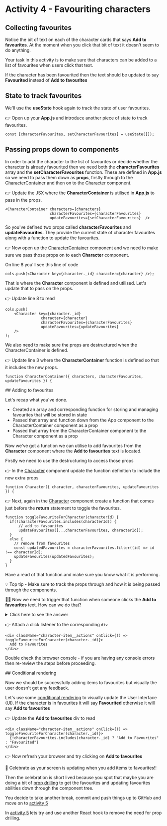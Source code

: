 # Activity 4 - Favouriting characters

## Collecting favourites

Notice the bit of text on each of the character cards that says **Add to favourites**. At the moment when you click that bit of text it doesn't seem to do anything.

Your task in this activity is to make sure that characters can be added to a list of favourites when users click that text.

If the character has been favourited then the text should be updated to say **Favourited** instead of **Add to favourites**

## State to track favourites

We'll use the **useState** hook again to track the state of user favourites.

👉 Open up your **App.js** and introduce another piece of state to track favourites.

```
const [characterFavourites, setCharacterFavourites] = useState([]);
```

## Passing props down to components

In order to add the character to the list of favourites or decide whether the character is already favourited then we need both the **characterFavourites** array and the **setCharacterFavourites** function. These are defined in **App.js** so we need to pass them down as **props**, firstly through to the [CharacterContainer](../src/components/CharacterContainer.js) and then on to the [Character](../src/components/Character.js) component.

👉 Update the JSX where the **CharacterContainer** is utilised in **App.js** to pass in the props. 

```
<CharacterContainer characters={characters} 
                    characterFavourites={characterFavourites} 
                    updateFavourites={setCharacterFavourites}  />
```

So you've defined two props called **characterFavourites** and **updateFavourites**. They provide the current state of character favourites along with a function to update the favourites.

👉 Now open up the [CharacterContainer](../src/components/CharacterContainer.js) component and we need to make sure we pass those props on to each **Character** component.

On line 8 you'll see this line of code

```
cols.push(<Character key={character._id} character={character} />);
```

That is where the **Character** component is defined and utilised. Let's update that to pass on the props.

👉 Update line 8 to read

```
cols.push(
    <Character key={character._id} 
                character={character} 
                characterFavourites={characterFavourites} 
                updateFavourites={updateFavourites} 
    />
);
```

We also need to make sure the props are destructured when the CharacterContainer is defined.

👉 Update line 3 where the **CharacterContainer** function is defined so that it includes the new props.

```
function CharacterContainer({ characters, characterFavourites, updateFavourites }) {
```

## Adding to favourites

Let's recap what you've done.

* Created an array and corresponding function for storing and managing favourites that will be stored in state
* Passed that array and function down from the App component to the CharacterContainer component as a prop
* Passed that array from the CharacterContainer component to the Character component as a prop

Now we've got a function we can utilise to add favourites from the **Character** component where the **Add to favourites** text is located.

Firstly we need to use the destructuring to access those props

👉 In the [Character](../src/components/Character.js) component update the function definition to include the new extra props

```
function Character({ character, characterFavourites, updateFavourites }) {
```

👉 Next, again in the [Character](../src/components/Character.js) component create a function that comes just before the **return** statement to toggle the favourites.

```
function toggleFavouriteForCharacter(characterId) {
  if(!characterFavourites.includes(characterId)) {
      // add to favourites
      updateFavourites([...characterFavourites, characterId]);
  }
  else {
    // remove from favourites
    const updatedFavourites = characterFavourites.filter((id) => id !== characterId);
    updateFavourites(updatedFavourites);
  }
}
```

Have a read of that function and make sure you know what it is performing.

💡 Top tip - Make sure to track the props through and how it is being passed through the components.

🙋🏻 Now we need to trigger that function when someone clicks the **Add to favourites** text. How can we do that?

<details>
<summary>Click here to see the answer</summary>
<pre>
Attach an onClick listener
</pre>
</details>

👉 Attach a click listener to the corresponding `div` 

```
<div className="character-item__actions" onClick={() => toggleFavouriteForCharacter(character._id)}>
  Add to Favourites
</div>
```

Double check the browser console - if you are having any console errors then re-review the steps before proceeding.

## Conditional rendering

Now we should be successfully adding items to favourites but visually the user doesn't get any feedback.

Let's use some [conditional rendering](https://reactjs.org/docs/conditional-rendering.html) to visually update the User Interface (UI). If the character is in favourites it will say **Favourited** otherwise it will say **Add to favourites**

👉 Update the **Add to favourites** div to read

```
<div className="character-item__actions" onClick={() => toggleFavouriteForCharacter(character._id)}>
  {!characterFavourites.includes(character._id) ? "Add to Favourites" : "Favourited"}
</div>
```

👉 Now refresh your browser and try clicking on **Add to favourites**

🎉 Celebrate as your screen is updating when you add items to favourites!!

Then the celebration is short lived because you spot that maybe you are doing a bit of [prop drilling](https://kentcdodds.com/blog/prop-drilling) to get the favourites and updating favourites abilities down through the component tree.

You decide to take another break, commit and push things up to GitHub and move on to [activity 5](./activity_5.md) 

In [activity 5](./activity_5.md)  lets try and use another React hook to remove the need for prop drilling.





